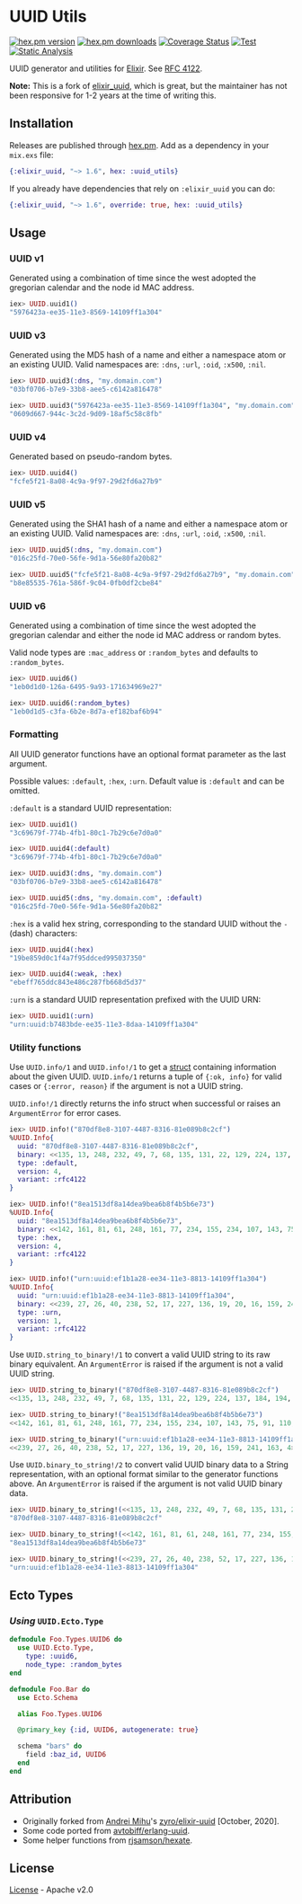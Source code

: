 UUID Utils
===========

[![hex.pm version](https://img.shields.io/hexpm/v/uuid_utils.svg?style=flat)](https://hex.pm/packages/uuid_utils)
[![hex.pm downloads](https://img.shields.io/hexpm/dt/uuid_utils.svg?style=flat)](https://hex.pm/packages/uuid_utils)
[![Coverage Status](https://coveralls.io/repos/github/sevenshores/elixir-uuid-utils/badge.svg?branch=main)](https://coveralls.io/github/sevenshores/elixir-uuid-utils?branch=main)
[![Test](https://github.com/sevenshores/elixir-uuid-utils/workflows/Test/badge.svg)](https://github.com/sevenshores/elixir-uuid-utils/actions?query=workflow%3ATest)
[![Static Analysis](https://github.com/sevenshores/elixir-uuid-utils/workflows/Static%20Analysis/badge.svg?branch=main)](https://github.com/sevenshores/elixir-uuid-utils/actions?query=workflow%3A%22Static+Analysis%22)

UUID generator and utilities for [Elixir](http://elixir-lang.org/). See [RFC 4122](http://www.ietf.org/rfc/rfc4122.txt).

**Note:** This is a fork of [elixir_uuid](https://hex.pm/packages/elixir_uuid), which is great, but the maintainer has not been responsive for
1-2 years at the time of writing this.

## Installation

Releases are published through [hex.pm](https://hex.pm/packages/uuid_utils). Add
as a dependency in your `mix.exs` file:

```elixir
{:elixir_uuid, "~> 1.6", hex: :uuid_utils}
```

If you already have dependencies that rely on `:elixir_uuid` you can do:

```elixir
{:elixir_uuid, "~> 1.6", override: true, hex: :uuid_utils}
```

## Usage

### UUID v1

Generated using a combination of time since the west adopted the gregorian calendar and the node id MAC address.

```elixir
iex> UUID.uuid1()
"5976423a-ee35-11e3-8569-14109ff1a304"
```

### UUID v3

Generated using the MD5 hash of a name and either a namespace atom or an
existing UUID. Valid namespaces are: `:dns`, `:url`, `:oid`, `:x500`, `:nil`.

```elixir
iex> UUID.uuid3(:dns, "my.domain.com")
"03bf0706-b7e9-33b8-aee5-c6142a816478"

iex> UUID.uuid3("5976423a-ee35-11e3-8569-14109ff1a304", "my.domain.com")
"0609d667-944c-3c2d-9d09-18af5c58c8fb"
```

### UUID v4

Generated based on pseudo-random bytes.

```elixir
iex> UUID.uuid4()
"fcfe5f21-8a08-4c9a-9f97-29d2fd6a27b9"
```

### UUID v5

Generated using the SHA1 hash of a name and either a namespace atom or an
existing UUID. Valid namespaces are: `:dns`, `:url`, `:oid`, `:x500`, `:nil`.

```elixir
iex> UUID.uuid5(:dns, "my.domain.com")
"016c25fd-70e0-56fe-9d1a-56e80fa20b82"

iex> UUID.uuid5("fcfe5f21-8a08-4c9a-9f97-29d2fd6a27b9", "my.domain.com")
"b8e85535-761a-586f-9c04-0fb0df2cbe84"
```

### UUID v6

Generated using a combination of time since the west adopted the gregorian
calendar and either the node id MAC address or random bytes.

Valid node types are `:mac_address` or `:random_bytes` and defaults to `:random_bytes`.

```elixir
iex> UUID.uuid6()
"1eb0d1d0-126a-6495-9a93-171634969e27"

iex> UUID.uuid6(:random_bytes)
"1eb0d1d5-c3fa-6b2e-8d7a-ef182baf6b94"
```

### Formatting

All UUID generator functions have an optional format parameter as the last argument.

Possible values: `:default`, `:hex`, `:urn`. Default value is `:default` and can be omitted.

`:default` is a standard UUID representation:

```elixir
iex> UUID.uuid1()
"3c69679f-774b-4fb1-80c1-7b29c6e7d0a0"

iex> UUID.uuid4(:default)
"3c69679f-774b-4fb1-80c1-7b29c6e7d0a0"

iex> UUID.uuid3(:dns, "my.domain.com")
"03bf0706-b7e9-33b8-aee5-c6142a816478"

iex> UUID.uuid5(:dns, "my.domain.com", :default)
"016c25fd-70e0-56fe-9d1a-56e80fa20b82"
```

`:hex` is a valid hex string, corresponding to the standard UUID without the `-` (dash) characters:

```elixir
iex> UUID.uuid4(:hex)
"19be859d0c1f4a7f95ddced995037350"

iex> UUID.uuid4(:weak, :hex)
"ebeff765ddc843e486c287fb668d5d37"
```

`:urn` is a standard UUID representation prefixed with the UUID URN:

```elixir
iex> UUID.uuid1(:urn)
"urn:uuid:b7483bde-ee35-11e3-8daa-14109ff1a304"
```

### Utility functions

Use `UUID.info/1` and `UUID.info!/1` to get a [struct](https://elixir-lang.org/getting-started/structs.html)
containing information about the given UUID. `UUID.info/1` returns a tuple of `{:ok, info}`
for valid cases or `{:error, reason}` if the argument is not a UUID string.

`UUID.info!/1` directly returns the info struct when successful or raises
an `ArgumentError` for error cases.

```elixir
iex> UUID.info!("870df8e8-3107-4487-8316-81e089b8c2cf")
%UUID.Info{
  uuid: "870df8e8-3107-4487-8316-81e089b8c2cf",
  binary: <<135, 13, 248, 232, 49, 7, 68, 135, 131, 22, 129, 224, 137, 184, 194, 207>>,
  type: :default,
  version: 4,
  variant: :rfc4122
}

iex> UUID.info!("8ea1513df8a14dea9bea6b8f4b5b6e73")
%UUID.Info{
  uuid: "8ea1513df8a14dea9bea6b8f4b5b6e73",
  binary: <<142, 161, 81, 61, 248, 161, 77, 234, 155, 234, 107, 143, 75, 91, 110, 115>>,
  type: :hex,
  version: 4,
  variant: :rfc4122
}

iex> UUID.info!("urn:uuid:ef1b1a28-ee34-11e3-8813-14109ff1a304")
%UUID.Info{
  uuid: "urn:uuid:ef1b1a28-ee34-11e3-8813-14109ff1a304",
  binary: <<239, 27, 26, 40, 238, 52, 17, 227, 136, 19, 20, 16, 159, 241, 163, 4>>,
  type: :urn,
  version: 1,
  variant: :rfc4122
}
```

Use `UUID.string_to_binary!/1` to convert a valid UUID string to its raw binary equivalent.
An `ArgumentError` is raised if the argument is not a valid UUID string.

```elixir
iex> UUID.string_to_binary!("870df8e8-3107-4487-8316-81e089b8c2cf")
<<135, 13, 248, 232, 49, 7, 68, 135, 131, 22, 129, 224, 137, 184, 194, 207>>

iex> UUID.string_to_binary!("8ea1513df8a14dea9bea6b8f4b5b6e73")
<<142, 161, 81, 61, 248, 161, 77, 234, 155, 234, 107, 143, 75, 91, 110, 115>>

iex> UUID.string_to_binary!("urn:uuid:ef1b1a28-ee34-11e3-8813-14109ff1a304")
<<239, 27, 26, 40, 238, 52, 17, 227, 136, 19, 20, 16, 159, 241, 163, 4>>
```

Use `UUID.binary_to_string!/2` to convert valid UUID binary data to a String
representation, with an optional format similar to the generator functions above.
An `ArgumentError` is raised if the argument is not valid UUID binary data.

```elixir
iex> UUID.binary_to_string!(<<135, 13, 248, 232, 49, 7, 68, 135, 131, 22, 129, 224, 137, 184, 194, 207>>)
"870df8e8-3107-4487-8316-81e089b8c2cf"

iex> UUID.binary_to_string!(<<142, 161, 81, 61, 248, 161, 77, 234, 155, 234, 107, 143, 75, 91, 110, 115>>, :hex)
"8ea1513df8a14dea9bea6b8f4b5b6e73"

iex> UUID.binary_to_string!(<<239, 27, 26, 40, 238, 52, 17, 227, 136, 19, 20, 16, 159, 241, 163, 4>>, :urn)
"urn:uuid:ef1b1a28-ee34-11e3-8813-14109ff1a304"
```

## Ecto Types

### _Using_ `UUID.Ecto.Type`

```elixir
defmodule Foo.Types.UUID6 do
  use UUID.Ecto.Type,
    type: :uuid6,
    node_type: :random_bytes
end

defmodule Foo.Bar do
  use Ecto.Schema

  alias Foo.Types.UUID6

  @primary_key {:id, UUID6, autogenerate: true}

  schema "bars" do
    field :baz_id, UUID6
  end
end
```


## Attribution

 * Originally forked from [Andrei Mihu](https://github.com/zyro)'s [zyro/elixir-uuid](https://github.com/zyro/elixir-uuid) [October, 2020].
 * Some code ported from [avtobiff/erlang-uuid](https://github.com/avtobiff/erlang-uuid).
 * Some helper functions from [rjsamson/hexate](https://github.com/rjsamson/hexate).

## License

[License](https://github.com/sevenshores/elixir-uuid-utils/blob/main/LICENSE) - Apache v2.0
